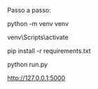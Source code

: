 Passo a passo:

python -m venv venv

venv\Scripts\activate

pip install -r requirements.txt

python run.py

http://127.0.0.1:5000

